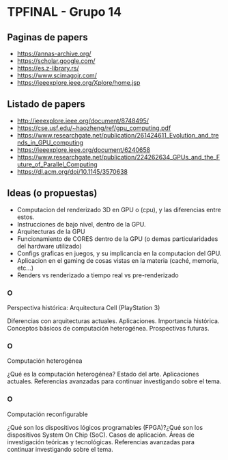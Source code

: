 # TPFINAL - Grupo 14

## Paginas de papers
* https://annas-archive.org/
* https://scholar.google.com/
* https://es.z-library.rs/
* https://www.scimagojr.com/
* https://ieeexplore.ieee.org/Xplore/home.jsp

## Listado de papers
* http://ieeexplore.ieee.org/document/8748495/
* https://cse.usf.edu/~haozheng/ref/gpu_computing.pdf
* https://www.researchgate.net/publication/261424611_Evolution_and_trends_in_GPU_computing
* https://ieeexplore.ieee.org/document/6240658
* https://www.researchgate.net/publication/224262634_GPUs_and_the_Future_of_Parallel_Computing
* https://dl.acm.org/doi/10.1145/3570638

## Ideas (o propuestas)
* Computacion del renderizado 3D en GPU o (cpu), y las diferencias entre estos.
* Instrucciones de bajo nivel, dentro de la GPU.
* Arquitecturas de la GPU
* Funcionamiento de CORES dentro de la GPU (o demas particularidades del hardware utilizado)
* Configs graficas en juegos, y su implicancia en la computacion del GPU.
* Aplicacion en el gaming de cosas vistas en la materia (caché, memoria, etc...)
* Renders vs renderizado a tiempo real vs pre-renderizado


### O
Perspectiva histórica: Arquitectura Cell (PlayStation 3)

Diferencias con arquitecturas actuales. Aplicaciones. Importancia histórica. Conceptos básicos de computación heterogénea. Prospectivas futuras.
### O
Computación heterogénea

¿Qué es la computación heterogénea? Estado del arte. Aplicaciones actuales. Referencias avanzadas para continuar investigando sobre el tema.
### O
Computación reconfigurable

¿Qué son los dispositivos lógicos programables (FPGA)?¿Qué son los dispositivos System On Chip (SoC). Casos de aplicación. Áreas de investigación teóricas y tecnológicas. Referencias avanzadas para continuar investigando sobre el tema.


  
